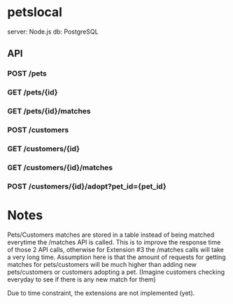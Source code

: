 # petslocal

server: Node.js
db: PostgreSQL

## API

### POST /pets

### GET /pets/{id}

### GET /pets/{id}/matches

### POST /customers

### GET /customers/{id}

### GET /customers/{id}/matches

### POST /customers/{id}/adopt?pet_id={pet_id}

# Notes

Pets/Customers matches are stored in a table instead of being matched everytime the /matches API is called. This is to improve the response time of those 2 API calls, otherwise for Extension #3 the /matches calls will take a very long time. Assumption here is that the amount of requests for getting matches for pets/customers will be much higher than adding new pets/customers or customers adopting a pet. (Imagine customers checking everyday to see if there is any new match for them)

Due to time constraint, the extensions are not implemented (yet).
